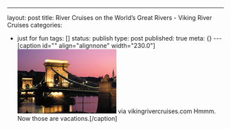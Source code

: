---
layout: post
title: River Cruises on the World’s Great Rivers - Viking River Cruises
categories:
- just for fun
tags: []
status: publish
type: post
published: true
meta: {}
---[caption id="" align="alignnone" width="230.0"]
![via vikingrivercruises.com Hmmm. Now those are vacations.](/squarespace_images/static_50d2902fe4b0959a0871a12c_50d29312e4b04687d9db341b_50d29312e4b04687d9db3427_1355977492018__img.jpg) via vikingrivercruises.com Hmmm. Now those are vacations.[/caption]
